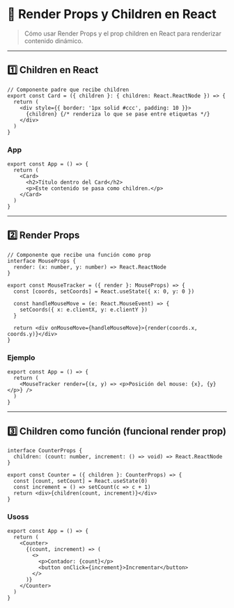 # 🔹 Render Props y Children en React

> Cómo usar Render Props y el prop children en React para renderizar contenido dinámico.

---

## 1️⃣ Children en React

```tsx
// Componente padre que recibe children
export const Card = ({ children }: { children: React.ReactNode }) => {
  return (
    <div style={{ border: '1px solid #ccc', padding: 10 }}>
      {children} {/* renderiza lo que se pase entre etiquetas */}
    </div>
  )
}
```

### App

```tsx
export const App = () => {
  return (
    <Card>
      <h2>Título dentro del Card</h2>
      <p>Este contenido se pasa como children.</p>
    </Card>
  )
}
```

---

## 2️⃣ Render Props

```tsx
// Componente que recibe una función como prop
interface MouseProps {
  render: (x: number, y: number) => React.ReactNode
}

export const MouseTracker = ({ render }: MouseProps) => {
  const [coords, setCoords] = React.useState({ x: 0, y: 0 })

  const handleMouseMove = (e: React.MouseEvent) => {
    setCoords({ x: e.clientX, y: e.clientY })
  }

  return <div onMouseMove={handleMouseMove}>{render(coords.x, coords.y)}</div>
}
```

### Ejemplo

```tsx
export const App = () => {
  return (
    <MouseTracker render={(x, y) => <p>Posición del mouse: {x}, {y}</p>} />
  )
}
```

---

## 3️⃣ Children como función (funcional render prop)

```tsx
interface CounterProps {
  children: (count: number, increment: () => void) => React.ReactNode
}

export const Counter = ({ children }: CounterProps) => {
  const [count, setCount] = React.useState(0)
  const increment = () => setCount(c => c + 1)
  return <div>{children(count, increment)}</div>
}
```

### Usoss

```tsx
export const App = () => {
  return (
    <Counter>
      {(count, increment) => (
        <>
          <p>Contador: {count}</p>
          <button onClick={increment}>Incrementar</button>
        </>
      )}
    </Counter>
  )
}
```
